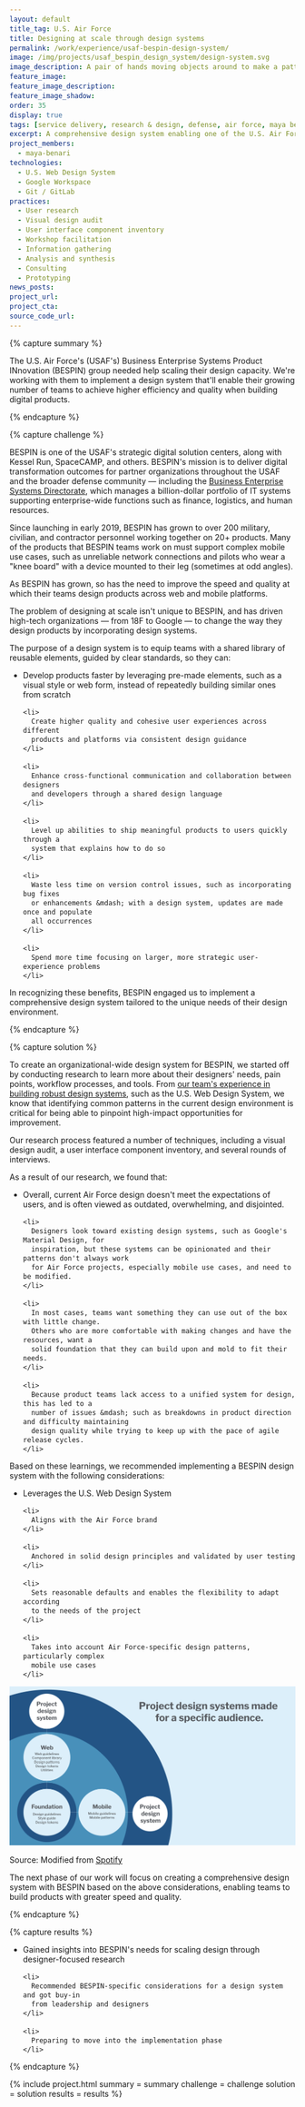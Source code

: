 ```yaml
---
layout: default
title_tag: U.S. Air Force
title: Designing at scale through design systems
permalink: /work/experience/usaf-bespin-design-system/
image: /img/projects/usaf_bespin_design_system/design-system.svg
image_description: A pair of hands moving objects around to make a pattern.
feature_image:
feature_image_description:
feature_image_shadow:
order: 35
display: true
tags: [service delivery, research & design, defense, air force, maya benari]
excerpt: A comprehensive design system enabling one of the U.S. Air Force's largest digital solution centers to ship products to users with greater speed and quality.
project_members:
  - maya-benari
technologies:
  - U.S. Web Design System
  - Google Workspace
  - Git / GitLab
practices:
  - User research
  - Visual design audit
  - User interface component inventory
  - Workshop facilitation
  - Information gathering
  - Analysis and synthesis
  - Consulting
  - Prototyping
news_posts:
project_url:
project_cta:
source_code_url:
---
```


{% capture summary %}
  <p>
    The U.S. Air Force's (USAF's) Business Enterprise Systems Product INnovation (BESPIN)
    group needed help scaling their design capacity. We're working with them to implement
    a design system that'll enable their growing number of teams to achieve higher efficiency
    and quality when building digital products.
  </p>
{% endcapture %}

{% capture challenge %}
  <p>
    BESPIN is one of the USAF's strategic digital solution centers, along with Kessel Run,
    SpaceCAMP, and others. BESPIN's mission is to deliver digital transformation outcomes
    for partner organizations throughout the USAF and the broader defense community &mdash;
    including the <a href="https://www.airforcebes.af.mil/">Business Enterprise Systems Directorate</a>,
    which manages a billion-dollar portfolio of IT systems supporting enterprise-wide
    functions such as finance, logistics, and human resources.
  </p>

  <p>
    Since launching in early 2019, BESPIN has grown to over 200 military, civilian, and
    contractor personnel working together on 20+ products. Many of the products that
    BESPIN teams work on must support complex mobile use cases, such as unreliable
    network connections and pilots who wear a "knee board" with a device mounted to
    their leg (sometimes at odd angles).
  </p>

  <p>
    As BESPIN has grown, so has the need to improve the speed and quality at which their
    teams design products across web and mobile platforms.
  </p>

  <p>
    The problem of designing at scale isn't unique to BESPIN, and has driven high-tech
    organizations &mdash; from 18F to Google &mdash; to change the way they design products by
    incorporating design systems.
  </p>

  <p>
    The purpose of a design system is to equip teams with a shared library of reusable
    elements, guided by clear standards, so they can:
  </p>

  <ul>
    <li>
      Develop products faster by leveraging pre-made elements, such as a
      visual style or web form, instead of repeatedly building similar ones
      from scratch
    </li>

    <li>
      Create higher quality and cohesive user experiences across different
      products and platforms via consistent design guidance
    </li>

    <li>
      Enhance cross-functional communication and collaboration between designers
      and developers through a shared design language
    </li>

    <li>
      Level up abilities to ship meaningful products to users quickly through a
      system that explains how to do so
    </li>

    <li>
      Waste less time on version control issues, such as incorporating bug fixes
      or enhancements &mdash; with a design system, updates are made once and populate
      all occurrences
    </li>

    <li>
      Spend more time focusing on larger, more strategic user-experience problems
    </li>
  </ul>

  <p>
    In recognizing these benefits, BESPIN engaged us to implement a comprehensive
    design system tailored to the unique needs of their design environment.
  </p>
{% endcapture %}

{% capture solution %}
  <p>
    To create an organizational-wide design system for BESPIN, we started off by
    conducting research to learn more about their designers' needs, pain points,
    workflow processes, and tools. From <a href="/thoughts/blog/maya-benari-accelerating-the-development-of-high-quality-products/">our team's experience in building robust design systems</a>,
    such as the U.S. Web Design System, we know that identifying
    common patterns in the current design environment is critical for being able
    to pinpoint high-impact opportunities for improvement.
  </p>

  <p>
    Our research process featured a number of techniques, including a visual design audit,
    a user interface component inventory, and several rounds of interviews.
  </p>

  <p>
    As a result of our research, we found that:
  </p>

  <ul>
    <li>
      Overall, current Air Force design doesn't meet the expectations of users, and is
      often viewed as outdated, overwhelming, and disjointed.
    </li>

    <li>
      Designers look toward existing design systems, such as Google's Material Design, for
      inspiration, but these systems can be opinionated and their patterns don't always work
      for Air Force projects, especially mobile use cases, and need to be modified.
    </li>

    <li>
      In most cases, teams want something they can use out of the box with little change.
      Others who are more comfortable with making changes and have the resources, want a
      solid foundation that they can build upon and mold to fit their needs.
    </li>

    <li>
      Because product teams lack access to a unified system for design, this has led to a
      number of issues &mdash; such as breakdowns in product direction and difficulty maintaining
      design quality while trying to keep up with the pace of agile release cycles.
    </li>
  </ul>

  <p>
    Based on these learnings, we recommended implementing a BESPIN design system with the
    following considerations:
  </p>

  <ul>
    <li>
      Leverages the U.S. Web Design System
    </li>

    <li>
      Aligns with the Air Force brand
    </li>

    <li>
      Anchored in solid design principles and validated by user testing
    </li>

    <li>
      Sets reasonable defaults and enables the flexibility to adapt according
      to the needs of the project
    </li>

    <li>
      Takes into account Air Force-specific design patterns, particularly complex
      mobile use cases
    </li>
  </ul>

  <img src="/img/projects/usaf_bespin_design_system/project-design-system.svg" alt="Illustrates how a design system serves as for the foundation for a web design system and a mobile design system, from which project design systems can be created for specific auidences.">
  <p class="caption">Source: Modified from <a href="https://spotify.design/article/reimagining-design-systems-at-spotify">Spotify</a></p>

  <p>
    The next phase of our work will focus on creating a comprehensive design system
    with BESPIN based on the above considerations, enabling teams to build products
    with greater speed and quality.
  </p>
{% endcapture %}

{% capture results %}
  <ul>
    <li>
      Gained insights into BESPIN's needs for scaling design through designer-focused research
    </li>

    <li>
      Recommended BESPIN-specific considerations for a design system and got buy-in
      from leadership and designers
    </li>

    <li>
      Preparing to move into the implementation phase
    </li>
  </ul>
{% endcapture %}

{% include project.html
  summary = summary
  challenge = challenge
  solution = solution
  results = results
%}
